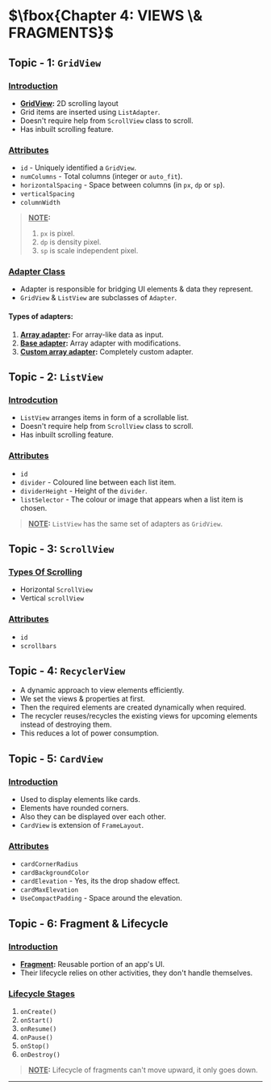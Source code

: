 # $\fbox{Chapter 4: VIEWS \& FRAGMENTS}$





## **Topic - 1: `GridView`**

### <u>Introduction</u>

- **<u>GridView</u>:** 2D scrolling layout
- Grid items are inserted using `ListAdapter`.
- Doesn't require help from `ScrollView` class to scroll.
- Has inbuilt scrolling feature.


### <u>Attributes</u>

- `id` - Uniquely identified a `GridView`.
- `numColumns` - Total columns (integer or `auto_fit`).
- `horizontalSpacing` - Space between columns (in `px`, `dp` or `sp`).
- `verticalSpacing`
- `columnWidth`

>**<u>NOTE</u>:**
>1. `px` is pixel.
>2. `dp` is density pixel.
>3. `sp` is scale independent pixel.


### <u>Adapter Class</u>

- Adapter is responsible for bridging UI elements & data they represent.
- `GridView` & `ListView` are subclasses of `Adapter`.

#### Types of adapters:

1. **<u>Array adapter</u>:** For array-like data as input.
2. **<u>Base adapter</u>:** Array adapter with modifications.
3. **<u>Custom array adapter</u>:** Completely custom adapter.



## **Topic - 2: `ListView`**

### <u>Introdcution</u>

- `ListView` arranges items in form of a scrollable list.
- Doesn't require help from `ScrollView` class to scroll.
- Has inbuilt scrolling feature.


### <u>Attributes</u>

- `id`
- `divider` - Coloured line between each list item.
- `dividerHeight` - Height of the `divider`.
- `listSelector` - The colour or image that appears when a list item is chosen.

>**<u>NOTE</u>:**
>`ListView` has the same set of adapters as `GridView`.



## **Topic - 3: `ScrollView`**

### <u>Types Of Scrolling</u>

- Horizontal `ScrollView`
- Vertical `scrollView`


### <u>Attributes</u>

- `id`
- `scrollbars`



## **Topic - 4: `RecyclerView`**

- A dynamic approach to view elements efficiently.
- We set the views & properties at first.
- Then the required elements are created dynamically when required.
- The recycler reuses/recycles the existing views for upcoming elements instead of destroying them.
- This reduces a lot of power consumption.



## **Topic - 5: `CardView`**

### <u>Introduction</u>

- Used to display elements like cards.
- Elements have rounded corners.
- Also they can be displayed over each other.
- `CardView` is extension of `FrameLayout`.


### <u>Attributes</u>

- `cardCornerRadius`
- `cardBackgroundColor`
- `cardElevation` - Yes, its the drop shadow effect.
- `cardMaxElevation`
- `UseCompactPadding` - Space around the elevation.



## **Topic - 6: Fragment & Lifecycle**

### <u>Introduction</u>

- **<u>Fragment</u>:** Reusable portion of an app's UI.
- Their lifecycle relies on other activities, they don't handle themselves.


### <u>Lifecycle Stages</u>

1. `onCreate()`
2. `onStart()`
3. `onResume()`
4. `onPause()`
5. `onStop()`
6. `onDestroy()`

>**<u>NOTE</u>:**
>Lifecycle of fragments can't move upward, it only goes down.

---
